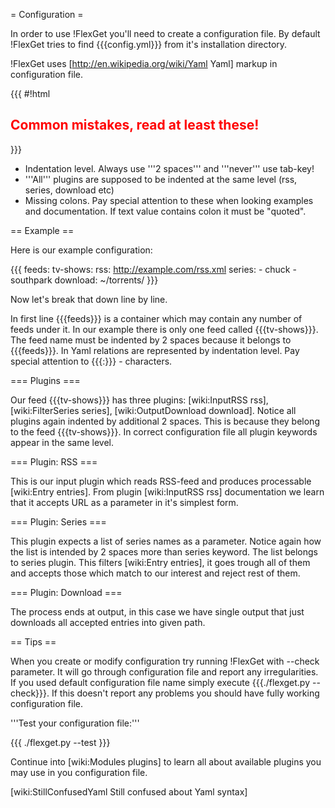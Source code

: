 = Configuration =

In order to use !FlexGet you'll need to create a configuration file. By default !FlexGet tries to find {{{config.yml}}} from it's installation directory. 

!FlexGet uses [http://en.wikipedia.org/wiki/Yaml Yaml] markup in configuration file. 

{{{
#!html
<h2 style="color: red">Common mistakes, read at least these!</h2>
}}}

 * Indentation level. Always use '''2 spaces''' and '''never''' use tab-key!
 * '''All''' plugins are supposed to be indented at the same level (rss, series, download etc)
 * Missing colons. Pay special attention to these when looking examples and documentation. If text value contains colon it must be "quoted".

== Example ==

Here is our example configuration:

{{{
feeds:
  tv-shows:
    rss: http://example.com/rss.xml
    series:
      - chuck
      - southpark
    download: ~/torrents/
}}}

Now let's break that down line by line.

In first line {{{feeds}}} is a container which may contain any number of feeds under it. In our example there is only one feed called {{{tv-shows}}}. The feed name must be indented by 2 spaces because it belongs to {{{feeds}}}. In Yaml relations are represented by indentation level. Pay special attention to {{{:}}} - characters.

=== Plugins ===

Our feed {{{tv-shows}}} has three plugins: [wiki:InputRSS rss], [wiki:FilterSeries series], [wiki:OutputDownload download]. Notice all plugins again indented by additional 2 spaces. This is because they belong to the feed {{{tv-shows}}}. In correct configuration file all plugin keywords appear in the same level.

=== Plugin: RSS ===

This is our input plugin which reads RSS-feed and produces processable [wiki:Entry entries]. From plugin [wiki:InputRSS rss] documentation we learn that it accepts URL as a parameter in it's simplest form.

=== Plugin: Series ===

This plugin expects a list of series names as a parameter. Notice again how the list is intended by 2 spaces more than series keyword. The list belongs to series plugin. This filters [wiki:Entry entries], it goes trough all of them and accepts those which match to our interest and reject rest of them.

=== Plugin: Download ===

The process ends at output, in this case we have single output that just downloads all accepted entries into given path.

== Tips ==

When you create or modify configuration try running !FlexGet with --check parameter. It will go through configuration file and report any irregularities. If you used default configuration file name simply execute {{{./flexget.py --check}}}. If this doesn't report any problems you should have fully working configuration file.

'''Test your configuration file:'''

{{{
./flexget.py --test
}}}

Continue into [wiki:Modules plugins] to learn all about available plugins you may use in you configuration file.

[wiki:StillConfusedYaml Still confused about Yaml syntax]